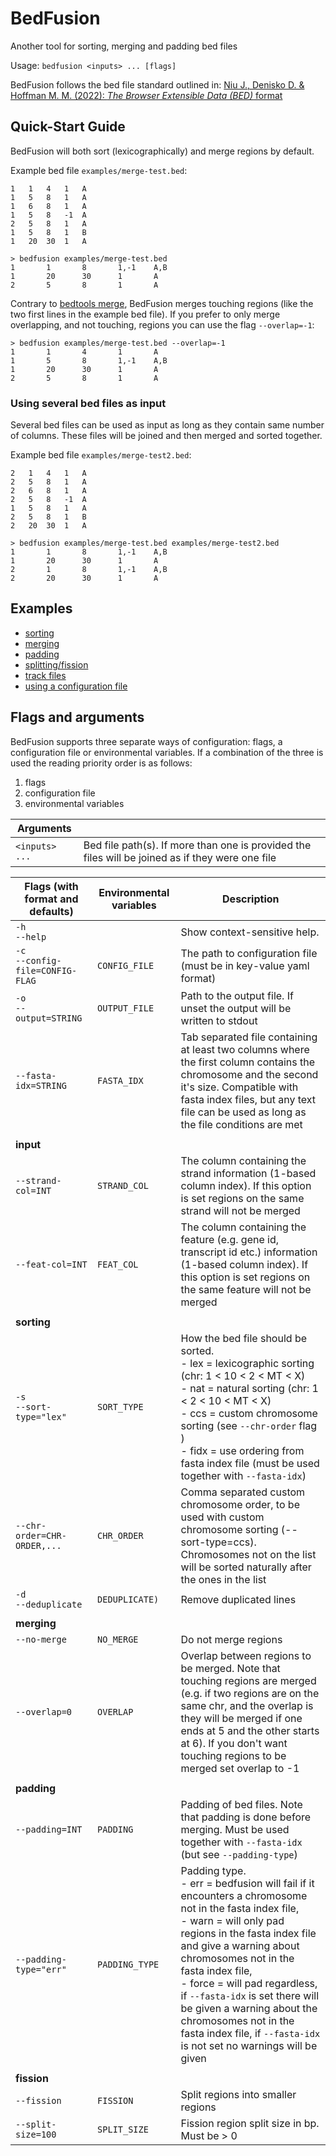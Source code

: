 # BedFusion

Another tool for sorting, merging and padding bed files

Usage: `bedfusion <inputs> ... [flags]`

BedFusion follows the bed file standard outlined in: [Niu J., Denisko D. & Hoffman M. M. (2022): *The Browser Extensible Data (BED)* format](https://github.com/samtools/hts-specs/blob/94500cf76f049e898dec7af23097d877fde5894e/BEDv1.pdf)

## Quick-Start Guide

BedFusion will both sort (lexicographically) and merge regions by default. 

Example bed file `examples/merge-test.bed`:

``` text
1	1	4	1	A
1	5	8	1	A
1	6	8	1	A
1	5	8	-1	A
2	5	8	1	A
1	5	8	1	B
1	20	30	1	A
```

``` shell
> bedfusion examples/merge-test.bed
1       1       8       1,-1    A,B
1       20      30      1       A
2       5       8       1       A
```

Contrary to [bedtools merge](https://bedtools.readthedocs.io/en/latest/content/tools/merge.html), BedFusion merges touching regions (like the two first lines in the example bed file). If you prefer to only merge overlapping, and not touching, regions you can use the flag `--overlap=-1`:

``` shell
> bedfusion examples/merge-test.bed --overlap=-1
1       1       4       1       A
1       5       8       1,-1    A,B
1       20      30      1       A
2       5       8       1       A
```

### Using several bed files as input

Several bed files can be used as input as long as they contain same number of columns. These files will be joined and then merged and sorted together.

Example bed file `examples/merge-test2.bed`:

``` text
2	1	4	1	A
2	5	8	1	A
2	6	8	1	A
2	5	8	-1	A
1	5	8	1	A
2	5	8	1	B
2	20	30	1	A
```

``` shell
> bedfusion examples/merge-test.bed examples/merge-test2.bed
1       1       8       1,-1    A,B
1       20      30      1       A
2       1       8       1,-1    A,B
2       20      30      1       A
```

## Examples

- [sorting](./docs/sorting.md)
- [merging](./docs/merging.md)
- [padding](./docs/padding.md)
- [splitting/fission](./docs/fission.md)
- [track files](./docs/track-files.md)
- [using a configuration file](./docs/config-file.md)

## Flags and arguments 

BedFusion supports three separate ways of configuration: flags, a configuration file or environmental variables. If a combination of the three is used the reading priority order is as follows: 

1. flags 
2. configuration file 
3. environmental variables


| Arguments      |                                                                                                  |
|----------------|--------------------------------------------------------------------------------------------------|
| `<inputs> ...` | Bed file path(s). If more than one is provided the files will be joined as if they were one file |


| Flags (with format and defaults)    | Environmental variables | Description                                                                                                                                                                                                                                                                                                                                                                                                                          |
|-------------------------------------|-------------------------|--------------------------------------------------------------------------------------------------------------------------------------------------------------------------------------------------------------------------------------------------------------------------------------------------------------------------------------------------------------------------------------------------------------------------------------|
| `-h`<br>`--help`                    |                         | Show context-sensitive help.                                                                                                                                                                                                                                                                                                                                                                                                         |
| `-c`<br>`--config-file=CONFIG-FLAG` | `CONFIG_FILE`           | The path to configuration file (must be in key-value yaml format)                                                                                                                                                                                                                                                                                                                                                                    |
| `-o`<br>`--output=STRING`           | `OUTPUT_FILE`           | Path to the output file. If unset the output will be written to stdout                                                                                                                                                                                                                                                                                                                                                               |
| `--fasta-idx=STRING`                | `FASTA_IDX`             | Tab separated file containing at least two columns where the first column contains the chromosome and the second it's size. Compatible with fasta index files, but any text file can be used as long as the file conditions are met                                                                                                                                                                                                  |
|                                     |                         |                                                                                                                                                                                                                                                                                                                                                                                                                                      |
| **input**                           |                         |                                                                                                                                                                                                                                                                                                                                                                                                                                      |
| `--strand-col=INT`                  | `STRAND_COL`            | The column containing the strand information (1-based column index). If this option is set regions on the same strand will not be merged                                                                                                                                                                                                                                                                                             |
| `--feat-col=INT`                    | `FEAT_COL`              | The column containing the feature (e.g. gene id, transcript id etc.) information (1-based column index). If this option is set regions on the same feature will not be merged                                                                                                                                                                                                                                                        |
|                                     |                         |                                                                                                                                                                                                                                                                                                                                                                                                                                      |
| **sorting**                         |                         |                                                                                                                                                                                                                                                                                                                                                                                                                                      |
| `-s`<br>`--sort-type="lex"`         | `SORT_TYPE`             | How the bed file should be sorted.<br>- lex = lexicographic sorting (chr: 1 < 10 < 2 < MT < X)<br>- nat = natural sorting (chr: 1 < 2 < 10 < MT < X)<br>- ccs = custom chromosome sorting (see `--chr-order` flag )<br>- fidx = use ordering from fasta index file (must be used together with `--fasta-idx`)                                                                                                                        |
| `--chr-order=CHR-ORDER,...`         | `CHR_ORDER`             | Comma separated custom chromosome order, to be used with custom chromosome sorting (--sort-type=ccs). Chromosomes not on the list will be sorted naturally after the ones in the list                                                                                                                                                                                                                                                |
| `-d`<br>`--deduplicate`             | `DEDUPLICATE)`          | Remove duplicated lines                                                                                                                                                                                                                                                                                                                                                                                                              |
|                                     |                         |                                                                                                                                                                                                                                                                                                                                                                                                                                      |
| **merging**                         |                         |                                                                                                                                                                                                                                                                                                                                                                                                                                      |
| `--no-merge`                        | `NO_MERGE`              | Do not merge regions                                                                                                                                                                                                                                                                                                                                                                                                                 |
| `--overlap=0`                       | `OVERLAP`               | Overlap between regions to be merged. Note that touching regions are merged (e.g. if two regions are on the same chr, and the overlap is they will be merged if one ends at 5 and the other starts at 6). If you don't want touching regions to be merged set overlap to -1                                                                                                                                                          |
|                                     |                         |                                                                                                                                                                                                                                                                                                                                                                                                                                      |
| **padding**                         |                         |                                                                                                                                                                                                                                                                                                                                                                                                                                      |
| `--padding=INT`                     | `PADDING`               | Padding of bed files. Note that padding is done before merging. Must be used together with `--fasta-idx` (but see `--padding-type`)                                                                                                                                                                                                                                                                                                  |
| `--padding-type="err"`              | `PADDING_TYPE`          | Padding type.<br>- err = bedfusion will fail if it encounters a chromosome not in the fasta index file,<br>- warn = will only pad regions in the fasta index file and give a warning about chromosomes not in the fasta index file,<br>- force = will pad regardless, if `--fasta-idx` is set there will be given a warning about the chromosomes not in the fasta index file, if `--fasta-idx` is not set no warnings will be given |
|                                     |                         |                                                                                                                                                                                                                                                                                                                                                                                                                                      |
| **fission**                         |                         |                                                                                                                                                                                                                                                                                                                                                                                                                                      |
| `--fission`                         | `FISSION`               | Split regions into smaller regions                                                                                                                                                                                                                                                                                                                                                                                                   |
| `--split-size=100`                  | `SPLIT_SIZE`            | Fission region split size in bp. Must be > 0                                                                                                                                                                                                                                                                                                                                                                                         |
